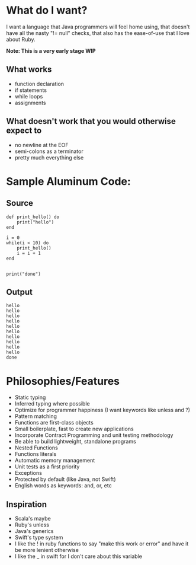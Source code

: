 What do I want?
===============

I want a language that Java programmers will feel home using, that doesn't have all the nasty "!= null" checks, that also has the ease-of-use that I love about Ruby.

**Note: This is a very early stage WIP**

What works
----------

 - function declaration
 - if statements
 - while loops
 - assignments
 
What doesn't work that you would otherwise expect to
----------------------------------------------------

 - no newline at the EOF
 - semi-colons as a terminator
 - pretty much everything else
 
Sample Aluminum Code:
=====================

Source
------

```
def print_hello() do
	print("hello")
end

i = 0
while(i < 10) do
	print_hello()
	i = i + 1
end


print("done")
```

Output
------

```
hello
hello
hello
hello
hello
hello
hello
hello
hello
hello
done
```

Philosophies/Features
============

- Static typing
- Inferred typing where possible
- Optimize for programmer happiness (I want keywords like unless and ?)
- Pattern matching
- Functions are first-class objects
- Small boilerplate, fast to create new applications
- Incorporate Contract Programming and unit testing methodology
- Be able to build lightweight, standalone programs
- Nested Functions
- Functions literals
- Automatic memory management
- Unit tests as a first priority
- Exceptions
- Protected by default (like Java, not Swift)
- English words as keywords: and, or, etc

Inspiration
-----------

- Scala's maybe
- Ruby's unless
- Java's generics
- Swift's type system
- I like the ! in ruby functions to say "make this work or error" and have it be more lenient otherwise
- I like the _ in swift for I don't care about this variable
